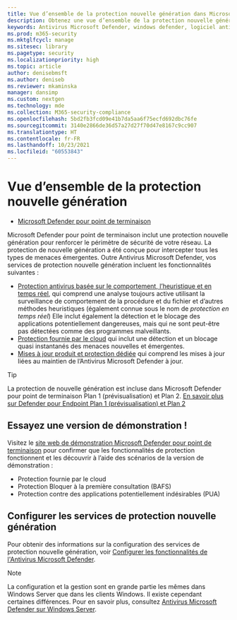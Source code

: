 ```yaml
---
title: Vue d’ensemble de la protection nouvelle génération dans Microsoft Defender pour point de terminaison
description: Obtenez une vue d’ensemble de la protection nouvelle génération dans Microsoft Defender pour point de terminaison. Renforcez le périmètre de sécurité de votre réseau à l’aide d’une protection nouvelle génération conçue pour intercepter tous les types de menaces émergentes.
keywords: Antivirus Microsoft Defender, windows defender, logiciel anti-programme malveillant, virus, programmes malveillants, menace, détection, protection, sécurité
ms.prod: m365-security
ms.mktglfcycl: manage
ms.sitesec: library
ms.pagetype: security
ms.localizationpriority: high
ms.topic: article
author: denisebmsft
ms.author: deniseb
ms.reviewer: mkaminska
manager: dansimp
ms.custom: nextgen
ms.technology: mde
ms.collection: M365-security-compliance
ms.openlocfilehash: 5bd2fb3fcd09e41b7da5aa6f75ecfd692dbc76fe
ms.sourcegitcommit: 3140e2866de36d57a27d27f70d47e8167c9cc907
ms.translationtype: HT
ms.contentlocale: fr-FR
ms.lasthandoff: 10/23/2021
ms.locfileid: "60553843"
---
```

# <a name="next-generation-protection-overview"></a>Vue d’ensemble de la protection nouvelle génération

- [Microsoft Defender pour point de terminaison](/microsoft-365/security/defender-endpoint/)

Microsoft Defender pour point de terminaison inclut une protection nouvelle génération pour renforcer le périmètre de sécurité de votre réseau. La protection de nouvelle génération a été conçue pour intercepter tous les types de menaces émergentes. Outre Antivirus Microsoft Defender, vos services de protection nouvelle génération incluent les fonctionnalités suivantes :

- [Protection antivirus basée sur le comportement, l’heuristique et en temps réel](configure-protection-features-microsoft-defender-antivirus.md), qui comprend une analyse toujours active utilisant la surveillance de comportement de la procédure et du fichier et d’autres méthodes heuristiques (également connue sous le nom de *protection en temps réel*) Elle inclut également la détection et le blocage des applications potentiellement dangereuses, mais qui ne sont peut-être pas détectées comme des programmes malveillants.
- [Protection fournie par le cloud](cloud-protection-microsoft-defender-antivirus.md) qui inclut une détection et un blocage quasi instantanés des menaces nouvelles et émergentes.
- [Mises à jour produit et protection dédiée](manage-updates-baselines-microsoft-defender-antivirus.md) qui comprend les mises à jour liées au maintien de l’Antivirus Microsoft Defender à jour.

> [!TIP]
> La protection de nouvelle génération est incluse dans Microsoft Defender pour point de terminaison Plan 1 (prévisualisation) et Plan 2. [En savoir plus sur Defender pour Endpoint Plan 1 (prévisualisation) et Plan 2](defender-endpoint-plan-1-2.md)

## <a name="try-a-demo"></a>Essayez une version de démonstration !

Visitez le [site web de démonstration Microsoft Defender pour point de terminaison](https://demo.wd.microsoft.com?ocid=cx-wddocs-testground) pour confirmer que les fonctionnalités de protection fonctionnent et les découvrir à l’aide des scénarios de la version de démonstration :

- Protection fournie par le cloud
- Protection Bloquer à la première consultation (BAFS)
- Protection contre des applications potentiellement indésirables (PUA)

## <a name="configure-next-generation-protection-services"></a>Configurer les services de protection nouvelle génération

Pour obtenir des informations sur la configuration des services de protection nouvelle génération, voir [Configurer les fonctionnalités de l'Antivirus Microsoft Defender](configure-microsoft-defender-antivirus-features.md).

> [!NOTE]
> La configuration et la gestion sont en grande partie les mêmes dans Windows Server que dans les clients Windows. Il existe cependant certaines différences. Pour en savoir plus, consultez [Antivirus Microsoft Defender sur Windows Server](microsoft-defender-antivirus-on-windows-server.md).
